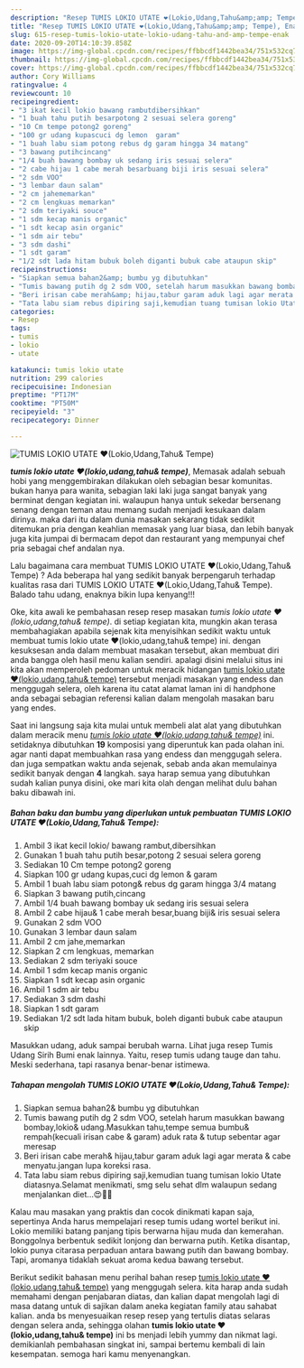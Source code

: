 ```yaml
---
description: "Resep TUMIS LOKIO UTATE ❤(Lokio,Udang,Tahu&amp;amp; Tempe), Enak"
title: "Resep TUMIS LOKIO UTATE ❤(Lokio,Udang,Tahu&amp;amp; Tempe), Enak"
slug: 615-resep-tumis-lokio-utate-lokio-udang-tahu-and-amp-tempe-enak
date: 2020-09-20T14:10:39.858Z
image: https://img-global.cpcdn.com/recipes/ffbbcdf1442bea34/751x532cq70/tumis-lokio-utate-❤lokioudangtahu-tempe-foto-resep-utama.jpg
thumbnail: https://img-global.cpcdn.com/recipes/ffbbcdf1442bea34/751x532cq70/tumis-lokio-utate-❤lokioudangtahu-tempe-foto-resep-utama.jpg
cover: https://img-global.cpcdn.com/recipes/ffbbcdf1442bea34/751x532cq70/tumis-lokio-utate-❤lokioudangtahu-tempe-foto-resep-utama.jpg
author: Cory Williams
ratingvalue: 4
reviewcount: 10
recipeingredient:
- "3 ikat kecil lokio bawang rambutdibersihkan"
- "1 buah tahu putih besarpotong 2 sesuai selera goreng"
- "10 Cm tempe potong2 goreng"
- "100 gr udang kupascuci dg lemon  garam"
- "1 buah labu siam potong rebus dg garam hingga 34 matang"
- "3 bawang putihcincang"
- "1/4 buah bawang bombay uk sedang iris sesuai selera"
- "2 cabe hijau 1 cabe merah besarbuang biji iris sesuai selera"
- "2 sdm VOO"
- "3 lembar daun salam"
- "2 cm jahememarkan"
- "2 cm lengkuas memarkan"
- "2 sdm teriyaki souce"
- "1 sdm kecap manis organic"
- "1 sdt kecap asin organic"
- "1 sdm air tebu"
- "3 sdm dashi"
- "1 sdt garam"
- "1/2 sdt lada hitam bubuk boleh diganti bubuk cabe ataupun skip"
recipeinstructions:
- "Siapkan semua bahan2&amp; bumbu yg dibutuhkan"
- "Tumis bawang putih dg 2 sdm VOO, setelah harum masukkan bawang bombay,lokio&amp; udang.Masukkan tahu,tempe semua bumbu&amp; rempah(kecuali irisan cabe &amp; garam) aduk rata &amp; tutup sebentar agar meresap"
- "Beri irisan cabe merah&amp; hijau,tabur garam aduk lagi agar merata &amp; cabe menyatu.jangan lupa koreksi rasa."
- "Tata labu siam rebus dipiring saji,kemudian tuang tumisan lokio Utate diatasnya.Selamat menikmati, smg selu sehat dlm walaupun sedang menjalankan diet...😍🚶‍♀️"
categories:
- Resep
tags:
- tumis
- lokio
- utate

katakunci: tumis lokio utate 
nutrition: 299 calories
recipecuisine: Indonesian
preptime: "PT17M"
cooktime: "PT50M"
recipeyield: "3"
recipecategory: Dinner

---
```



![TUMIS LOKIO UTATE ❤(Lokio,Udang,Tahu&amp; Tempe)](https://img-global.cpcdn.com/recipes/ffbbcdf1442bea34/751x532cq70/tumis-lokio-utate-❤lokioudangtahu-tempe-foto-resep-utama.jpg)

<b><i>tumis lokio utate ❤(lokio,udang,tahu&amp; tempe)</i></b>, Memasak adalah sebuah hobi yang menggembirakan dilakukan oleh sebagian besar komunitas. bukan hanya para wanita, sebagian laki laki juga sangat banyak yang berminat dengan kegiatan ini. walaupun hanya untuk sekedar bersenang senang dengan teman atau memang sudah menjadi kesukaan dalam dirinya. maka dari itu dalam dunia masakan sekarang tidak sedikit ditemukan pria dengan keahlian memasak yang luar biasa, dan lebih banyak juga kita jumpai di bermacam depot dan restaurant yang mempunyai chef pria sebagai chef andalan nya.

Lalu bagaimana cara membuat TUMIS LOKIO UTATE ❤(Lokio,Udang,Tahu&amp; Tempe) ? Ada beberapa hal yang sedikit banyak berpengaruh terhadap kualitas rasa dari TUMIS LOKIO UTATE ❤(Lokio,Udang,Tahu&amp; Tempe). Balado tahu udang, enaknya bikin lupa kenyang!!!

Oke, kita awali ke pembahasan resep resep masakan <i>tumis lokio utate ❤(lokio,udang,tahu&amp; tempe)</i>. di setiap kegiatan kita, mungkin akan terasa membahagiakan apabila sejenak kita menyisihkan sedikit waktu untuk membuat tumis lokio utate ❤(lokio,udang,tahu&amp; tempe) ini. dengan kesuksesan anda dalam membuat masakan tersebut, akan membuat diri anda bangga oleh hasil menu kalian sendiri. apalagi disini melalui situs ini kita akan memperoleh pedoman untuk meracik hidangan <u>tumis lokio utate ❤(lokio,udang,tahu&amp; tempe)</u> tersebut menjadi masakan yang endess dan menggugah selera, oleh karena itu catat alamat laman ini di handphone anda sebagai sebagian referensi kalian dalam mengolah masakan baru yang endes.


Saat ini langsung saja kita mulai untuk membeli alat alat yang dibutuhkan dalam meracik menu <u><i>tumis lokio utate ❤(lokio,udang,tahu&amp; tempe)</i></u> ini. setidaknya dibutuhkan <b>19</b> komposisi yang diperuntuk kan pada olahan ini. agar nanti dapat membuahkan rasa yang endess dan menggugah selera. dan juga sempatkan waktu anda sejenak, sebab anda akan memulainya sedikit banyak dengan <b>4</b> langkah. saya harap semua yang dibutuhkan sudah kalian punya disini, oke mari kita olah dengan melihat dulu bahan baku dibawah ini.

<!--inarticleads1-->

##### Bahan baku dan bumbu yang diperlukan untuk pembuatan TUMIS LOKIO UTATE ❤(Lokio,Udang,Tahu&amp; Tempe):

1. Ambil 3 ikat kecil lokio/ bawang rambut,dibersihkan
1. Gunakan 1 buah tahu putih besar,potong 2 sesuai selera goreng
1. Sediakan 10 Cm tempe potong2 goreng
1. Siapkan 100 gr udang kupas,cuci dg lemon &amp; garam
1. Ambil 1 buah labu siam potong&amp; rebus dg garam hingga 3/4 matang
1. Siapkan 3 bawang putih,cincang
1. Ambil 1/4 buah bawang bombay uk sedang iris sesuai selera
1. Ambil 2 cabe hijau&amp; 1 cabe merah besar,buang biji&amp; iris sesuai selera
1. Gunakan 2 sdm VOO
1. Gunakan 3 lembar daun salam
1. Ambil 2 cm jahe,memarkan
1. Siapkan 2 cm lengkuas, memarkan
1. Sediakan 2 sdm teriyaki souce
1. Ambil 1 sdm kecap manis organic
1. Siapkan 1 sdt kecap asin organic
1. Ambil 1 sdm air tebu
1. Sediakan 3 sdm dashi
1. Siapkan 1 sdt garam
1. Sediakan 1/2 sdt lada hitam bubuk, boleh diganti bubuk cabe ataupun skip


Masukkan udang, aduk sampai berubah warna. Lihat juga resep Tumis Udang Sirih Bumi enak lainnya. Yaitu, resep tumis udang tauge dan tahu. Meski sederhana, tapi rasanya benar-benar istimewa. 

<!--inarticleads2-->

##### Tahapan mengolah TUMIS LOKIO UTATE ❤(Lokio,Udang,Tahu&amp; Tempe):

1. Siapkan semua bahan2&amp; bumbu yg dibutuhkan
1. Tumis bawang putih dg 2 sdm VOO, setelah harum masukkan bawang bombay,lokio&amp; udang.Masukkan tahu,tempe semua bumbu&amp; rempah(kecuali irisan cabe &amp; garam) aduk rata &amp; tutup sebentar agar meresap
1. Beri irisan cabe merah&amp; hijau,tabur garam aduk lagi agar merata &amp; cabe menyatu.jangan lupa koreksi rasa.
1. Tata labu siam rebus dipiring saji,kemudian tuang tumisan lokio Utate diatasnya.Selamat menikmati, smg selu sehat dlm walaupun sedang menjalankan diet...😍🚶‍♀️


Kalau mau masakan yang praktis dan cocok dinikmati kapan saja, sepertinya Anda harus mempelajari resep tumis udang wortel berikut ini. Lokio memiliki batang panjang tipis berwarna hijau muda dan kemerahan. Bonggolnya berbentuk sedikit lonjong dan berwarna putih. Ketika disantap, lokio punya citarasa perpaduan antara bawang putih dan bawang bombay. Tapi, aromanya tidaklah sekuat aroma kedua bawang tersebut. 

Berikut sedikit bahasan menu perihal bahan resep <u>tumis lokio utate ❤(lokio,udang,tahu&amp; tempe)</u> yang menggugah selera. kita harap anda sudah memahami dengan penjabaran diatas, dan kalian dapat mengolah lagi di masa datang untuk di sajikan dalam aneka kegiatan family atau sahabat kalian. anda bs menyesuaikan resep resep yang tertulis diatas selaras dengan selera anda, sehingga olahan <b>tumis lokio utate ❤(lokio,udang,tahu&amp; tempe)</b> ini bs menjadi lebih yummy dan nikmat lagi. demikianlah pembahasan singkat ini, sampai bertemu kembali di lain kesempatan. semoga hari kamu menyenangkan.
